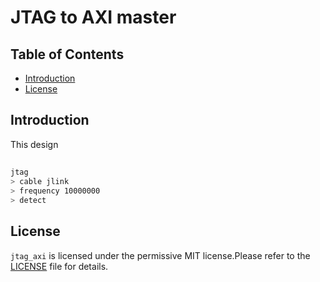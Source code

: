 # JTAG to AXI master

## Table of Contents
* [Introduction](#intro)
* [License](#lic)

## <a name="intro"></a> Introduction

This design 

## 
```bash
jtag
> cable jlink
> frequency 10000000
> detect
```


## <a name="lic"></a> License
`jtag_axi` is licensed under the permissive MIT license.Please refer to the [LICENSE](LICENSE) file for details.

